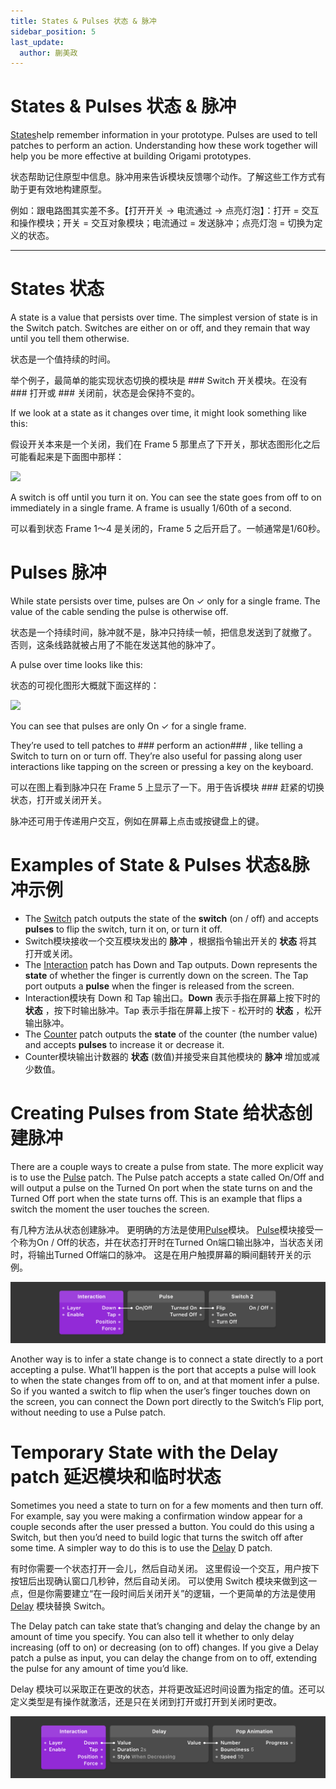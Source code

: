 ```yaml
---
title: States & Pulses 状态 & 脉冲
sidebar_position: 5
last_update:
  author: 蒯美政
---
```


# States & Pulses 状态 & 脉冲

[States](./../Patch%20Editor/States.md)help remember information in your prototype. Pulses are used to tell patches to perform an action. Understanding how these work together will help you be more effective at building Origami prototypes.

状态帮助记住原型中信息。脉冲用来告诉模块反馈哪个动作。了解这些工作方式有助于更有效地构建原型。

例如：跟电路图其实差不多。【打开开关 → 电流通过 → 点亮灯泡】：打开 = 交互和操作模块；开关 = 交互对象模块；电流通过 = 发送脉冲；点亮灯泡 = 切换为定义的状态。

------

# States 状态

A state is a value that persists over time. The simplest version of state is in the Switch patch. Switches are either on or off, and they remain that way until you tell them otherwise.

状态是一个值持续的时间。

举个例子，最简单的能实现状态切换的模块是 ### Switch 开关模块。在没有 ### 打开或 ### 关闭前，状态是会保持不变的。

If we look at a state as it changes over time, it might look something like this:

假设开关本来是一个关闭，我们在 Frame 5 那里点了下开关，那状态图形化之后可能看起来是下面图中那样：

![](https://origami.design/public/images/docs/PulseSignal-states.png)

A switch is off until you turn it on. You can see the state goes from off to on immediately in a single frame. A frame is usually 1/60th of a second.

可以看到状态 Frame 1～4 是关闭的，Frame 5 之后开启了。一帧通常是1/60秒。

# Pulses 脉冲

While state persists over time, pulses are On ✓ only for a single frame. The value of the cable sending the pulse is otherwise off.

状态是一个持续时间，脉冲就不是，脉冲只持续一帧，把信息发送到了就撤了。 否则，这条线路就被占用了不能在发送其他的脉冲了。

A pulse over time looks like this:

状态的可视化图形大概就下面这样的：

![](https://origami.design/public/images/docs/PulseSignal-pulses.png)

You can see that pulses are only On ✓ for a single frame.

They’re used to tell patches to ### perform an action### , like telling a Switch to turn on or turn off. They’re also useful for passing along user interactions like tapping on the screen or pressing a key on the keyboard.

可以在图上看到脉冲只在 Frame 5 上显示了一下。用于告诉模块 ### 赶紧的切换状态，打开或关闭开关。

脉冲还可用于传递用户交互，例如在屏幕上点击或按键盘上的键。

# Examples of State & Pulses 状态&脉冲示例

- The [Switch](./../Utility/Switch.md) patch outputs the state of the **switch** (on / off) and accepts  **pulses** to flip the switch, turn it on, or turn it off.
- Switch模块接收一个交互模块发出的 **脉冲** ，根据指令输出开关的 **状态** 将其打开或关闭。
- The [Interaction](./../Interaction/Interaction.md) patch has Down and Tap outputs. Down represents the  **state** of whether the finger is currently down on the screen. The Tap port outputs a  **pulse** when the finger is released from the screen.
- Interaction模块有 Down 和 Tap 输出口。**Down** 表示手指在屏幕上按下时的 **状态** ，按下时输出脉冲。Tap 表示手指在屏幕上按下 - 松开时的 **状态** ，松开输出脉冲。
- The [Counter](./../Utility/Counter.md) patch outputs the  **state** of the counter (the number value) and accepts  **pulses** to increase it or decrease it.
- Counter模块输出计数器的 **状态** (数值)并接受来自其他模块的 **脉冲** 增加或减少数值。

# Creating Pulses from State 给状态创建脉冲

There are a couple ways to create a pulse from state. The more explicit way is to use the [Pulse](./../Utility/Pulse.md) patch. The Pulse patch accepts a state called On/Off and will output a pulse on the Turned On port when the state turns on and the Turned Off port when the state turns off. This is an example that flips a switch the moment the user touches the screen.

有几种方法从状态创建脉冲。 更明确的方法是使用[Pulse](./../Utility/Pulse.md)模块。 [Pulse](./../Utility/Pulse.md)模块接受一个称为On / Off的状态，并在状态打开时在Turned On端口输出脉冲，当状态关闭时，将输出Turned Off端口的脉冲。 这是在用户触摸屏幕的瞬间翻转开关的示例。

![Image](./../../../static/img/docs/Concepts/states-pulses-3.png)

Another way is to infer a state change is to connect a state directly to a port accepting a pulse. What’ll happen is the port that accepts a pulse will look to when the state changes from off to on, and at that moment infer a pulse. So if you wanted a switch to flip when the user’s finger touches down on the screen, you can connect the Down port directly to the Switch’s Flip port, without needing to use a Pulse patch.

# Temporary State with the Delay patch 延迟模块和临时状态

Sometimes you need a state to turn on for a few moments and then turn off. For example, say you were making a confirmation window appear for a couple seconds after the user pressed a button. You could do this using a Switch, but then you’d need to build logic that turns the switch off after some time. A simpler way to do this is to use the [Delay](./../Utility/Delay.md) D patch.

有时你需要一个状态打开一会儿，然后自动关闭。 这里假设一个交互，用户按下按钮后出现确认窗口几秒钟，然后自动关闭。 可以使用 Switch 模块来做到这一点，但是你需要建立“在一段时间后关闭开关”的逻辑，一个更简单的方法是使用  [Delay](./../Utility/Delay.md)  模块替换 Switch。

The Delay patch can take state that’s changing and delay the change by an amount of time you specify. You can also tell it whether to only delay increasing (off to on) or decreasing (on to off) changes. If you give a Delay patch a pulse as input, you can delay the change from on to off, extending the pulse for any amount of time you’d like.

Delay 模块可以采取正在更改的状态，并将更改延迟时间设置为指定的值。还可以定义类型是有操作就激活，还是只在关闭到打开或打开到关闭时更改。

![Image](./../../../static/img/docs/Concepts/states-pulses-4.png)
